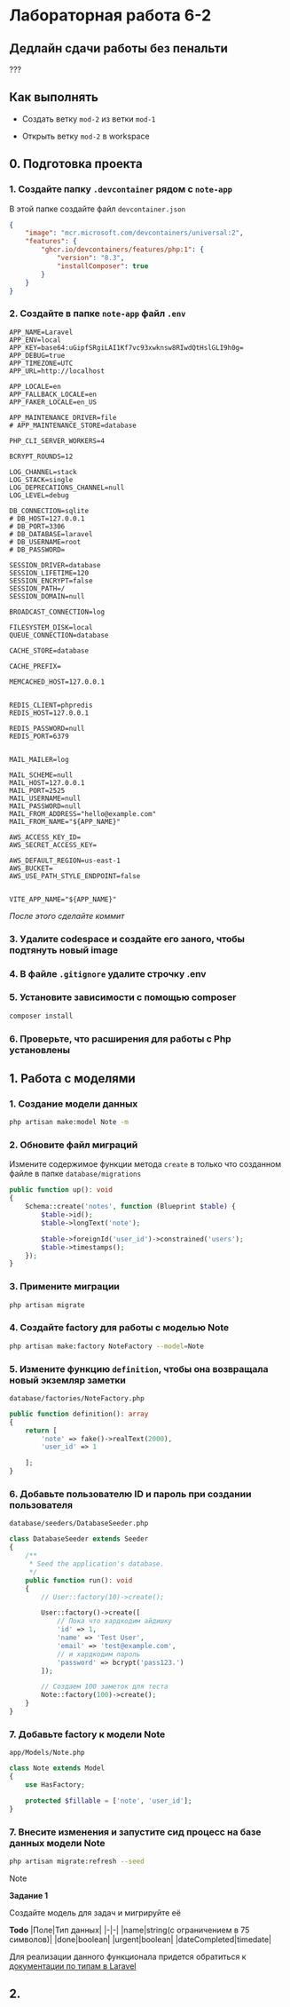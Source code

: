 # Лабораторная работа 6-2

## Дедлайн сдачи работы без пенальти

???

## Как выполнять

- Создать ветку `mod-2` из ветки `mod-1`

- Открыть ветку `mod-2` в workspace

## 0. Подготовка проекта

### 1. Создайте папку `.devcontainer` рядом с `note-app`

В этой папке создайте файл `devcontainer.json`

```json
{
    "image": "mcr.microsoft.com/devcontainers/universal:2",
    "features": {
        "ghcr.io/devcontainers/features/php:1": {
            "version": "8.3",
            "installComposer": true
        }
    }
}
```

### 2. Создайте в папке `note-app` файл `.env`

```env
APP_NAME=Laravel
APP_ENV=local
APP_KEY=base64:uGipfSRgiLAI1Kf7vc93xwknsw8RIwdQtHslGLI9h0g=
APP_DEBUG=true
APP_TIMEZONE=UTC
APP_URL=http://localhost

APP_LOCALE=en
APP_FALLBACK_LOCALE=en
APP_FAKER_LOCALE=en_US

APP_MAINTENANCE_DRIVER=file
# APP_MAINTENANCE_STORE=database

PHP_CLI_SERVER_WORKERS=4

BCRYPT_ROUNDS=12

LOG_CHANNEL=stack
LOG_STACK=single
LOG_DEPRECATIONS_CHANNEL=null
LOG_LEVEL=debug

DB_CONNECTION=sqlite
# DB_HOST=127.0.0.1
# DB_PORT=3306
# DB_DATABASE=laravel
# DB_USERNAME=root
# DB_PASSWORD=

SESSION_DRIVER=database
SESSION_LIFETIME=120
SESSION_ENCRYPT=false
SESSION_PATH=/
SESSION_DOMAIN=null

BROADCAST_CONNECTION=log

FILESYSTEM_DISK=local
QUEUE_CONNECTION=database

CACHE_STORE=database

CACHE_PREFIX=

MEMCACHED_HOST=127.0.0.1


REDIS_CLIENT=phpredis
REDIS_HOST=127.0.0.1

REDIS_PASSWORD=null
REDIS_PORT=6379


MAIL_MAILER=log

MAIL_SCHEME=null
MAIL_HOST=127.0.0.1
MAIL_PORT=2525
MAIL_USERNAME=null
MAIL_PASSWORD=null
MAIL_FROM_ADDRESS="hello@example.com"
MAIL_FROM_NAME="${APP_NAME}"

AWS_ACCESS_KEY_ID=
AWS_SECRET_ACCESS_KEY=

AWS_DEFAULT_REGION=us-east-1
AWS_BUCKET=
AWS_USE_PATH_STYLE_ENDPOINT=false


VITE_APP_NAME="${APP_NAME}"
```

_После этого сделайте коммит_

### 3. Удалите codespace и создайте его заного, чтобы подтянуть новый image

### 4. В файле `.gitignore` удалите строчку .env

### 5. Установите зависимости с помощью composer

```bash
composer install
```

### 6. Проверьте, что расширения для работы с Php установлены

## 1. Работа с моделями

### 1. Создание модели данных

```bash
php artisan make:model Note -m
```

### 2. Обновите файл миграций

Измените содержимое функции метода `create` в только что созданном файле в папке `database/migrations`

```php
public function up(): void
{
    Schema::create('notes', function (Blueprint $table) {
        $table->id();
        $table->longText('note');

        $table->foreignId('user_id')->constrained('users');
        $table->timestamps();
    });
}
```

### 3. Примените миграции

```bash
php artisan migrate
```

### 4. Создайте factory для работы с моделью Note

```bash
php artisan make:factory NoteFactory --model=Note
```

### 5. Измените функцию `definition`, чтобы она возвращала новый экземляр заметки

`database/factories/NoteFactory.php`

```php
public function definition(): array
{
    return [
        'note' => fake()->realText(2000),
        'user_id' => 1

    ];
}
```

### 6. Добавьте пользователю ID и пароль при создании пользователя

`database/seeders/DatabaseSeeder.php`

```php
class DatabaseSeeder extends Seeder
{
    /**
     * Seed the application's database.
     */
    public function run(): void
    {
        // User::factory(10)->create();

        User::factory()->create([
            // Пока что хардкодим айдишку
            'id' => 1,
            'name' => 'Test User',
            'email' => 'test@example.com',
            // и хардкодим пароль
            'password' => bcrypt('pass123.')
        ]);

        // Создаем 100 заметок для теста
        Note::factory(100)->create();
    }
}
```

### 7. Добавьте factory к модели Note

`app/Models/Note.php`

```php
class Note extends Model
{
    use HasFactory;

    protected $fillable = ['note', 'user_id'];
}
```

### 7. Внесите изменения и запустите сид процесс на базе данных модели Note

```bash
php artisan migrate:refresh --seed
```

> [!NOTE]
>
> **Задание 1**
>
> Создайте модель для задач и мигрируйте её
>
> **Todo**
> |Поле|Тип данных|
> |-|-|
> |name|string(с ограничением в 75 символов)|
> |done|boolean|
> |urgent|boolean|
> |dateCompleted|timedate|
>
> Для реализации данного функционала придется обратиться к [документации по типам в Laravel](https://laravel.com/docs/11.x/migrations)

## 2.
